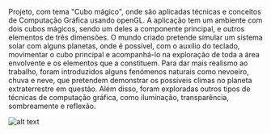 
Projeto, com tema "Cubo mágico", onde são aplicadas técnicas e conceitos de Computação Gráfica usando openGL.
A aplicação tem  um ambiente  com  dois  cubos  mágicos, sendo um deles a componente principal, e outros elementos de três dimensões. O mundo criado pretende  simular  um  sistema  solar  com  alguns  planetas, onde é  possível, com o  auxílio  do teclado, movimentar o cubo principal e acompanhá-lo na exploração de toda a área envolvente e os elementos que a constituem. Para dar mais realismo ao trabalho, foram introduzidos alguns fenómenos  naturais  como  nevoeiro,  chuva  e  neve,  que  pretendem  demonstrar  os  possíveis climas no planeta extraterrestre em questão. Além disso, foram exploradas outros tipos de técnicas de computação gráfica, como iluminação, transparência, sombreamente e reflexão. 


![alt text](https://i.imgur.com/fKA2xxa.png)



